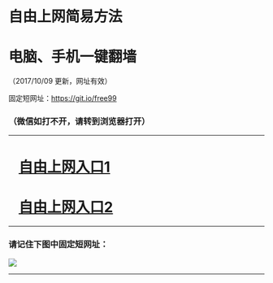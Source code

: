 ﻿# 自由上网简易方法

# 电脑、手机一键翻墙

（2017/10/09 更新，网址有效）

固定短网址：https://git.io/free99

### （微信如打不开，请转到浏览器打开）


***





# &nbsp;&nbsp; <a href="http://ft436825172.fwq-tz-1001.info/fwqtz01.html?t=100900111725 " target="_blank">自由上网入口1</a>
# &nbsp;&nbsp; <a href="http://ft1166316277.fwq-tz-1002.info/fwqtz02.html?t=10090011496 " target="_blank">自由上网入口2</a>
***

### 请记住下图中固定短网址：

<img src="https://s3-us-west-2.amazonaws.com/fwq-1001/yjfq-20170905okok.png" /> 


***

